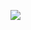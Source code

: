 [![](https://mermaid.ink/img/pako:eNqdl1tv4jgUgP9KlNFIXQlQ7pe-TSFdVWKGFTCVRsqLEztgYRLWMZ2y0P--TiAldi6wayQkc75ztX1sjmqcQaQ-qohOMFhRsA1T5XOMfy6Ws-_BXPk4jUanozIJpi-vwfzX8NtkMg8WC-VRWYO8VeN0Gg6zozKbT_jkUdkREKNe8uXH6-xlHHA2VAkGEUFKktFQres0_EteKIoRfhP9VHYL9HRF4-wNUQE8S-rY8GUZfOcsTmOyh6LZv-azyc_xcjj-tgz-nM1_VYqX30sPKQM4bdMS4q68hGpGIaIIcn9i2oqiDtQtoluAIV-qYyELVbZGWxSqhSJECdgTFqqDmugV0LKMecEcz_ZCNQLxZkWzfQrPqr_XmKGLYiHfUbwF9DDOSFH8gvgSjIPx83ONyRHPDUpUwgesW2KIMixC65w8eNpA0TXt60DxnZHhWrbme5rpf_2jGcRTWRBJ37C4AafQ9zr1PwNsteB8GjBHtuFbuu46lisYqGJv1fduB3BJYIneWb1GuqmbmtYWqExqfBh6S0QSSFfRgz-ytcvQeVU7Z_UACU5R3Z9ZDsGfGJAo5Tsxfdqs-jfIFWjsjaisq34R-6arTZ4aYuMiBnwI3gGl2e81ArA3g4Sfv2ewxeRwJsKQZ0VRtI_XiCnbvJgPFN4FIEjBQClOC5HUF_ifywnTnd17vXwgQuRJOkpfkFd8aljKe2tPmUpxmWpXIXjfyfnK91SyIupmGgW79IcpTjf9i44ZQd2rjuAKTe_LHMQsE4Iqj67tjxzD0R3PMCxzoPCp6zq26Zi64RXnyR35mu47mutZpnCezua6K1nKpaMR8StnIzNTcd-vKDrU9y1epYB0F-AsX_YejfPWyN55tL1N9JNrbXL_u1Kl2RuVIFm2u4GkGUONyJobq8TERPkGtQGUmNtLg98Aw1na9Ok4TjspubWKj9CD_t6jNEY_9ttIsCjfeLxZNe3xvgoedM0o7ir-Zdj2QNFGli9sSsIWbbo3HBjXQlnCZcBAvmnmb5tWEsUyJibvAV-DUGKKmk_xas16Qqu4O5AJoJueJayw2Z7lGKI7yDHB8aZ4oIj3nqk7przgaHlfaWqwWKAoid0kqZEriuu3BynqJDUDmKUtpnpJOUKJiylmzSySxONDxsTdiITFzSA4SI1MJMom0LMEiF-gVCqRbRt8yJDc6xpUTECeF1TXEyfBhCwPO6R1NcIK0LuuuAowrv3R1Kzbr8hKz7zq6cZVr_PxV-lZNT3Xud-ffdUb_gd3Tu2Feb8ztxak53V6K9Q-wvSD_5HY7yBgKICYX4fqI6N7NFDBnmWLQxpX8zNz-Ud4_vHjX-l1Flc)](https://mermaid-js.github.io/mermaid-live-editor/edit#pako:eNqdl1tv4jgUgP9KlNFIXQlQ7pe-TSFdVWKGFTCVRsqLEztgYRLWMZ2y0P--TiAldi6wayQkc75ztX1sjmqcQaQ-qohOMFhRsA1T5XOMfy6Ws-_BXPk4jUanozIJpi-vwfzX8NtkMg8WC-VRWYO8VeN0Gg6zozKbT_jkUdkREKNe8uXH6-xlHHA2VAkGEUFKktFQres0_EteKIoRfhP9VHYL9HRF4-wNUQE8S-rY8GUZfOcsTmOyh6LZv-azyc_xcjj-tgz-nM1_VYqX30sPKQM4bdMS4q68hGpGIaIIcn9i2oqiDtQtoluAIV-qYyELVbZGWxSqhSJECdgTFqqDmugV0LKMecEcz_ZCNQLxZkWzfQrPqr_XmKGLYiHfUbwF9DDOSFH8gvgSjIPx83ONyRHPDUpUwgesW2KIMixC65w8eNpA0TXt60DxnZHhWrbme5rpf_2jGcRTWRBJ37C4AafQ9zr1PwNsteB8GjBHtuFbuu46lisYqGJv1fduB3BJYIneWb1GuqmbmtYWqExqfBh6S0QSSFfRgz-ytcvQeVU7Z_UACU5R3Z9ZDsGfGJAo5Tsxfdqs-jfIFWjsjaisq34R-6arTZ4aYuMiBnwI3gGl2e81ArA3g4Sfv2ewxeRwJsKQZ0VRtI_XiCnbvJgPFN4FIEjBQClOC5HUF_ifywnTnd17vXwgQuRJOkpfkFd8aljKe2tPmUpxmWpXIXjfyfnK91SyIupmGgW79IcpTjf9i44ZQd2rjuAKTe_LHMQsE4Iqj67tjxzD0R3PMCxzoPCp6zq26Zi64RXnyR35mu47mutZpnCezua6K1nKpaMR8StnIzNTcd-vKDrU9y1epYB0F-AsX_YejfPWyN55tL1N9JNrbXL_u1Kl2RuVIFm2u4GkGUONyJobq8TERPkGtQGUmNtLg98Aw1na9Ok4TjspubWKj9CD_t6jNEY_9ttIsCjfeLxZNe3xvgoedM0o7ir-Zdj2QNFGli9sSsIWbbo3HBjXQlnCZcBAvmnmb5tWEsUyJibvAV-DUGKKmk_xas16Qqu4O5AJoJueJayw2Z7lGKI7yDHB8aZ4oIj3nqk7przgaHlfaWqwWKAoid0kqZEriuu3BynqJDUDmKUtpnpJOUKJiylmzSySxONDxsTdiITFzSA4SI1MJMom0LMEiF-gVCqRbRt8yJDc6xpUTECeF1TXEyfBhCwPO6R1NcIK0LuuuAowrv3R1Kzbr8hKz7zq6cZVr_PxV-lZNT3Xud-ffdUb_gd3Tu2Feb8ztxak53V6K9Q-wvSD_5HY7yBgKICYX4fqI6N7NFDBnmWLQxpX8zNz-Ud4_vHjX-l1Flc)